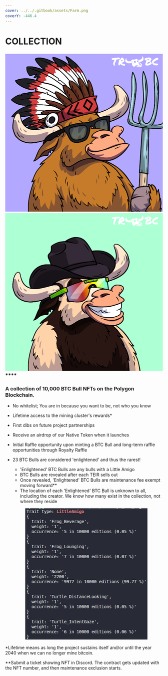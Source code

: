```yaml
---
cover: ../../.gitbook/assets/Farm.png
coverY: -446.4
---
```


# COLLECTION

### ****![](../../.gitbook/assets/47.png)****![](../../.gitbook/assets/62.png)****

### **A collection of 10,000 BTC Bull NFTs on the Polygon Blockchain.**&#x20;

* No whitelist; You are in because you want to be, not who you know
* Lifetime access to the mining cluster's rewards\*
* First dibs on future project partnerships
* Receive an airdrop of our Native Token when it launches
* Initial Raffle opportunity upon minting a BTC Bull and long-term raffle opportunities through Royalty Raffle
*   &#x20;23 BTC Bulls are considered 'enlightened' and thus the rarest!&#x20;

    * 'Enlightened' BTC Bulls are any bulls with a Little Amigo
    * BTC Bulls are revealed after each TEIR sells out
    * Once revealed, 'Enlightened' BTC Bulls are maintenance fee exempt moving forward\*\* &#x20;
    * The location of each 'Enlightened' BTC Bull is unknown to all, including the creator. We know how many exist in the collection, not where they reside&#x20;



    <figure><img src="../../.gitbook/assets/image (1) (6).png" alt=""><figcaption></figcaption></figure>

\*Lifetime means as long the project sustains itself and/or until the year 2040 when we can no longer mine bitcoin.  &#x20;

\*\*Submit a ticket showing NFT in Discord. The contract gets updated with the NFT number, and then maintenance exclusion starts.&#x20;
